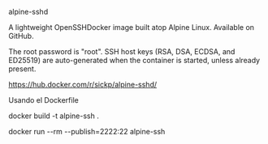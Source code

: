 alpine-sshd

A lightweight OpenSSH⁠Docker image built atop Alpine Linux. Available on GitHub⁠.

The root password is "root". SSH host keys (RSA, DSA, ECDSA, and ED25519) are auto-generated when the container is started, unless already present.

https://hub.docker.com/r/sickp/alpine-sshd/

Usando el Dockerfile

docker build -t alpine-ssh .

docker run --rm --publish=2222:22 alpine-ssh
